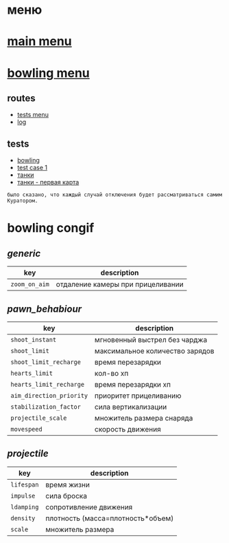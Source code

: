 # меню

# [main menu](#mainmenu)

# [bowling menu](#splashscreen_bowling)

## routes

- [tests menu](#testsmenu)
- [log](#log)

## tests

- [bowling](#testcase8)
- [test case 1](#testcase1)
- [танки](?#testcase2)
- [танки - первая карта](?map=a#testcase2)

`было сказано, что каждый случай отключения будет рассматриваться самим Куратором.`

# bowling congif

## _generic_

| key           | description                       |
| ------------- | --------------------------------- |
| `zoom_on_aim` | отдаление камеры при прицеливании |

## _pawn_behabiour_

| key                      | description                     |
| ------------------------ | ------------------------------- |
| `shoot_instant`          | мгновенный выстрел без чарджа   |
| `shoot_limit`            | максимальное количество зарядов |
| `shoot_limit_recharge`   | время перезарядки               |
| `hearts_limit`           | кол-во хп                       |
| `hearts_limit_recharge`  | время перезарядки хп            |
| `aim_direction_priority` | приоритет прицеливанию          |
| `stabilization_factor`   | сила вертикализации             |
| `projectile_scale`       | множитель размера снаряда       |
| `movespeed`              | скорость движения               |

## _projectile_

| key        | description                        |
| ---------- | ---------------------------------- |
| `lifespan` | время жизни                        |
| `impulse`  | сила броска                        |
| `ldamping` | сопротивление движения             |
| `density`  | плотность (масса=плотность\*объем) |
| `scale`    | множитель размера                  |
